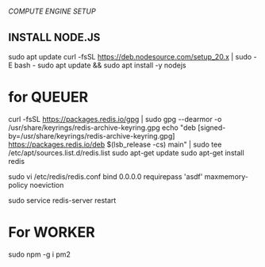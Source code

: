 ###### COMPUTE ENGINE SETUP

## INSTALL NODE.JS

sudo apt update
curl -fsSL https://deb.nodesource.com/setup_20.x | sudo -E bash -
sudo apt update && sudo apt install -y nodejs




# for QUEUER
curl -fsSL https://packages.redis.io/gpg | sudo gpg --dearmor -o /usr/share/keyrings/redis-archive-keyring.gpg
echo "deb [signed-by=/usr/share/keyrings/redis-archive-keyring.gpg] https://packages.redis.io/deb $(lsb_release -cs) main" | sudo tee /etc/apt/sources.list.d/redis.list
sudo apt-get update
sudo apt-get install redis


sudo vi /etc/redis/redis.conf
  bind 0.0.0.0
  requirepass 'asdf'
  maxmemory-policy noeviction

sudo service redis-server restart



# For WORKER
sudo npm -g i pm2
